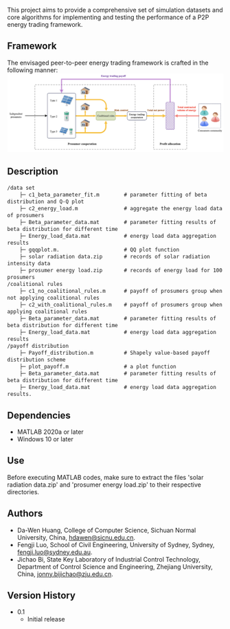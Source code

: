 This project aims to provide a comprehensive set of simulation datasets and core algorithms for implementing and testing the performance of a P2P energy trading framework.

## Framework
The envisaged peer-to-peer energy trading framework is crafted in the following manner:
![f1](img/f1.png)


## Description                    
```                    
/data set
    ├─ c1_beta_parameter_fit.m        # parameter fitting of beta distribution and Q-Q plot
    ├─ c2_energy_load.m               # aggregate the energy load data of prosumers
    ├─ Beta_parameter_data.mat        # parameter fitting results of beta distribution for different time
    ├─ Energy_load_data.mat           # energy load data aggregation results
    ├─ gqqplot.m.                     # QQ plot function
    ├─ solar radiation data.zip       # records of solar radiation intensity data
    ├─ prosumer energy load.zip       # records of energy load for 100 prosumers
/coalitional rules
    ├─ c1_no_coalitional_rules.m      # payoff of prosumers group when not applying coalitional rules
    ├─ c2_with_coalitional_rules.m    # payoff of prosumers group when applying coalitional rules
    ├─ Beta_parameter_data.mat        # parameter fitting results of beta distribution for different time
    ├─ Energy_load_data.mat           # energy load data aggregation results
/payoff distribution
    ├─ Payoff_distribution.m          # Shapely value-based payoff distribution scheme
    ├─ plot_payoff.m                  # a plot function
    ├─ Beta_parameter_data.mat        # parameter fitting results of beta distribution for different time 
    ├─ Energy_load_data.mat           # energy load data aggregation results.
```

## Dependencies
* MATLAB 2020a or later
* Windows 10 or later

## Use
Before executing MATLAB codes, make sure to extract the files 'solar radiation data.zip' and 'prosumer energy load.zip' to their respective directories.

## Authors
* Da-Wen Huang, College of Computer Science, Sichuan Normal University, China, hdawen@sicnu.edu.cn.
* Fengji Luo, School of Civil Engineering, University of Sydney, Sydney, fengji.luo@sydney.edu.au.
* Jichao Bi, State Key Laboratory of Industrial Control Technology, Department of Control Science and Engineering, Zhejiang University, China, jonny.bijichao@zju.edu.cn.

## Version History
* 0.1
    * Initial release
